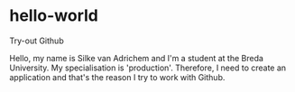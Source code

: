 # hello-world
Try-out Github


Hello, my name is Silke van Adrichem and I'm a student at the Breda University. My specialisation is 'production'. Therefore, I need to create an application and that's the reason I try to work with Github.
